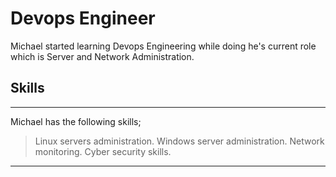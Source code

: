 # Devops Engineer
Michael started learning Devops Engineering while doing he's current role which is Server and Network Administration.

## Skills
----------------------------------------------------------------------------------------------------------------------
Michael has the following skills;
> Linux servers administration.
> Windows server administration.
> Network monitoring.
> Cyber security skills.

----------------------------------------------------------------------------------------------------------------------
